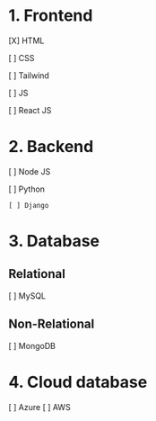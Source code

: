 # 1. Frontend

[X] HTML

[ ] CSS

[ ] Tailwind

[ ] JS

[ ] React JS

# 2. Backend

[ ] Node JS

[ ] Python

    [ ] Django

# 3. Database

## Relational

[ ] MySQL

## Non-Relational

[ ] MongoDB

# 4. Cloud database

[ ] Azure
[ ] AWS
